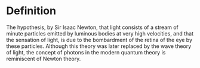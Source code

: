 # Definition

The hypothesis, by Sir Isaac Newton, that light consists of a stream of
minute particles emitted by luminous bodies at very high velocities, and
that the sensation of light, is due to the bombardment of the retina of
the eye by these particles. Although this theory was later replaced by
the wave theory of light, the concept of photons in the modern quantum
theory is reminiscent of Newton theory.
